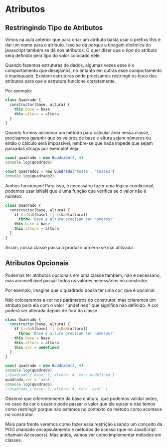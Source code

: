 # Atributos

## Restringindo Tipo de Atributos

Vimos na aula anterior que para criar um atributo basta usar o prefixo this e dar um nome para o atributo. Isso se dá porque a tipagem dinâmica do javascript também se dá nos atributos. O quer dizer que o tipo do atributo será definido pelo tipo do valor colocado nele.

Quando fazemos estruturas de dados, algumas vezes esse é o comportamento que desejamos, no entanto em outras esse comportamento é inadequado. Existem estruturas onde precisamos restringir os tipos dos atributos para que a estrutura funcione corretamente.

Por exemplo:

```js
class Quadrado {
  constructor(base, altura) {
    this.base = base
    this.altura = altura
  }
}
```

Quando formos adicionar um método para calcular área nessa classe, precisamos garantir que os valores de base e altura sejam números ou então o cálculo será impossível, lembre-se que nada impede que sejam passadas strings por exemplo! Veja:

```js
const quadrado = new Quadrado(3, 4)
console.log(quadrado)

const quadrado2 = new Quadrado('teste', 'teste2')
console.log(quadrado2)
```

Ambos funcionam! Para isso, é necessário fazer uma lógica condicional, podemos usar isNaN que é uma função que verifica se o valor não é número:

```js
class Quadrado {
  constructor(base, altura) {
    if (isNaN(base) || isNaN(altura))
      throw 'Base e altura precisam ser números!'
    this.base = base
    this.altura = altura
  }
}
```

Assim, nossa classe passa a produzir um erro se mal utilizada.

## Atributos Opcionais

Podemos ter atributos opcionais em uma classe também, não é necessário, mas aconselhável passar todos os valores necessários no construtor.

Por exemplo, imagine que o quadrado possa ter uma cor, que é opcional.

Não colocaremos a cor nos parâmetros do construtor, mas criaremos um atributo para ela com o valor "undefined" que significa não definido. A cor poderá ser alterada depois de fora da classe.

```js
class Quadrado {
  constructor(base, altura) {
    if (isNaN(base) || isNaN(altura))
      throw 'Base e altura precisam ser números!'
    this.base = base
    this.altura = altura
    this.cor = undefined
  }
}

const quadrado = new Quadrado(3, 4)
console.log(quadrado)
//Quadrado { base: 3, altura: 4, cor: undefined }
quadrado.cor = 'azul'
console.log(quadrado)
//Quadrado { base: 3, altura: 4, cor: 'azul' }
```

Observe que diferentemente da base e altura, que podemos validar antes, no caso da cor o usuário pode passar o valor que ele quiser e não temos como restringir porque não estamos no contexto de método como acontece no construtor.

Mais para frente veremos como fazer essa restrição usando um conceito da POO chamado encapsulamento e métodos de acesso (que no JavaScript chamam Accessors). Mas antes, vamos ver como implementar métodos em classes.
